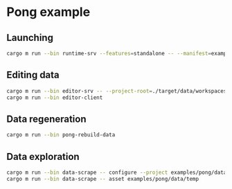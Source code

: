 # Pong example

## Launching

```sh
cargo m run --bin runtime-srv --features=standalone -- --manifest=examples/pong/data/runtime/game.manifest --root="(1d9ddd99aad89045,b3440a7c-ba07-5628-e7f8-bb89ed5de900)"
```

## Editing data

```sh
cargo m run --bin editor-srv -- --project-root=./target/data/workspaces/pong --repository-name=examples-pong --manifest=examples/pong/data/runtime/game.manifest --scene "/scene.ent" --build-output-database-address=./target/output_db
cargo m run --bin editor-client
```

## Data regeneration

```sh
cargo m run --bin pong-rebuild-data
```

## Data exploration

```sh
cargo m run --bin data-scrape -- configure --project examples/pong/data --output temp/
cargo m run --bin data-scrape -- asset examples/pong/data/temp
```
